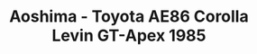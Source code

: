 ---
layout: product
title: "Aoshima - Toyota AE86 Corolla Levin GT-Apex 1985"
price: "TBA" 
desc: "N/A"
img_path: "/assets/img/AO52259.webp"
brand: "N/A"
available: false
special_offer: false
new: false
soon: false
cat: "010000"
subcat: "013700"
subsubcat: "0N/A"
sifra: "AO52259"
popular: false
spec: false
---